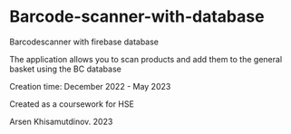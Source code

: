 # Barcode-scanner-with-database
Barcodescanner with firebase database

The application allows you to scan products and add them to the general basket using the BC database

Creation time: December 2022 - May 2023

Created as a coursework for HSE

Arsen Khisamutdinov. 2023

